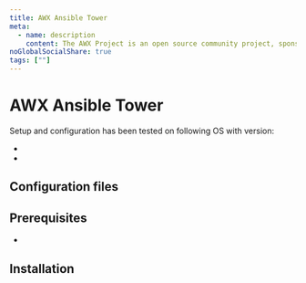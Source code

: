 ```yaml
---
title: AWX Ansible Tower
meta:
  - name: description
    content: The AWX Project is an open source community project, sponsored by Red Hat, that enables users to better control their Ansible project use in IT environments.
noGlobalSocialShare: true
tags: [""]
---
```


# AWX Ansible Tower

<TagLinks />

Setup and configuration has been tested on following OS with version:

* 
* 

## Configuration files

## Prerequisites

* 

## Installation <Badge text="Rev 1" type="default"/>

<social-share />
